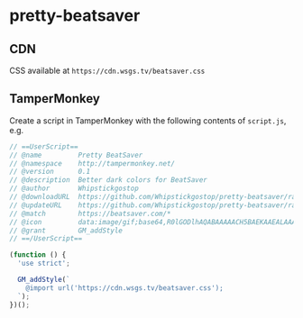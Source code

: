 # pretty-beatsaver

## CDN
CSS available at `https://cdn.wsgs.tv/beatsaver.css`

## TamperMonkey
Create a script in TamperMonkey with the following contents of `script.js`, e.g.

```js
// ==UserScript==
// @name         Pretty BeatSaver
// @namespace    http://tampermonkey.net/
// @version      0.1
// @description  Better dark colors for BeatSaver
// @author       Whipstickgostop
// @downloadURL  https://github.com/Whipstickgostop/pretty-beatsaver/raw/main/script.js
// @updateURL    https://github.com/Whipstickgostop/pretty-beatsaver/raw/main/script.js
// @match        https://beatsaver.com/*
// @icon         data:image/gif;base64,R0lGODlhAQABAAAAACH5BAEKAAEALAAAAAABAAEAAAICTAEAOw==
// @grant        GM_addStyle
// ==/UserScript==

(function () {
  'use strict';

  GM_addStyle(`
    @import url('https://cdn.wsgs.tv/beatsaver.css');
  `);
})();
```